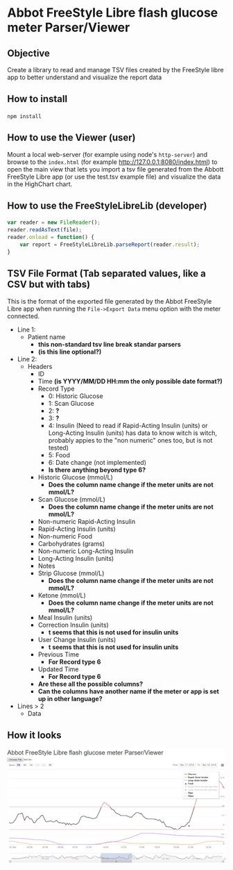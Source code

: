 # Abbot FreeStyle Libre flash glucose meter Parser/Viewer

## Objective

Create a library to read and manage TSV files created by the FreeStyle libre app to better understand and visualize the report data

## How to install

`npm install`

## How to use the Viewer (user)

Mount a local web-server (for example using node's `http-server`) and browse to the `index.html` (for example http://127.0.0.1:8080/index.html) to open the main view that lets you import a tsv file generated from the Abbott FreeStyle Libre app (or use the test.tsv example file) and visualize the data in the HighChart chart.

## How to use the FreeStyleLibreLib (developer)

```javascript
var reader = new FileReader();
reader.readAsText(file);
reader.onload = function() {
    var report = FreeStyleLibreLib.parseReport(reader.result);
}
```

## TSV File Format (Tab separated values, like a CSV but with tabs)
This is the format of the exported file generated by the Abbot FreeStyle Libre app when running the `File->Export Data` menu option with the meter connected.

- Line 1:
    - Patient name
        - **this non-standard tsv line break standar parsers**
        - **(is this line optional?)**
- Line 2:
    - Headers
        - ID
        - Time **(is YYYY/MM/DD HH:mm the only possible date format?)**
        - Record Type
            - 0: Historic Glucose
            - 1: Scan Glucose
            - 2: **?**
            - 3: **?**
            - 4: Insulin (Need to read if Rapid-Acting Insulin (units) or Long-Acting Insulin (units) has data to know witch is witch, probably appies to the "non numeric" ones too, but is not tested)
            - 5: Food
            - 6: Date change (not implemented)
            - **Is there anything beyond type 6?**
        - Historic Glucose (mmol/L)
            - **Does the column name change if the meter units are not mmol/L?**
        - Scan Glucose (mmol/L)
            - **Does the column name change if the meter units are not mmol/L?**
        - Non-numeric Rapid-Acting Insulin
        - Rapid-Acting Insulin (units)
        - Non-numeric Food
        - Carbohydrates (grams)
        - Non-numeric Long-Acting Insulin
        - Long-Acting Insulin (units)
        - Notes
        - Strip Glucose (mmol/L)
            - **Does the column name change if the meter units are not mmol/L?**
        - Ketone (mmol/L)
            - **Does the column name change if the meter units are not mmol/L?**
        - Meal Insulin (units)
        - Correction Insulin (units)
            - **t seems that this is not used for insulin units**
        - User Change Insulin (units)
            - **t seems that this is not used for insulin units**
        - Previous Time
            - **For Record type 6**
        - Updated Time
            - **For Record type 6**
        - **Are these all the possible columns?**
        - **Can the columns have another name if the meter or app is set up in other language?**
- Lines > 2
    - Data

## How it looks

![Alt text](screenshot.jpg?raw=true "Screeshot")